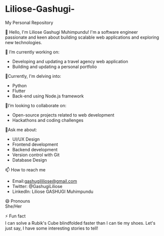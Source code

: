 # Liliose-Gashugi-
My Personal Repository

👋 Hello, I'm Liliose Gashugi Muhimpundu!
I'm a software engineer passionate and keen about building scalable web applications and exploring new technologies.

🔭 I’m currently working on:
- Developing and updating a travel agency web application
- Building and updating a personal portfolio

🌱Currently, I'm delving into:
- Python
- Flutter
- Back-end using Node.js framework


👯I’m looking to collaborate on:
- Open-source projects related to web development
- Hackathons and coding challenges

💬Ask me about:
- UI/UX Design
- Frontend development
- Backend development 
- Version control with Git
- Database Design
  
📫 How to reach me
- Email:gashugililiose@gmail.com
- Twitter: @GashugiLiliose
- LinkedIn: Liliose GASHUGI Muhimpundu

😄 Pronouns  
She/Her

⚡ Fun fact  
I can solve a Rubik's Cube blindfolded faster than I can tie my shoes.  Let's just say, I have some interesting stories to tell!
